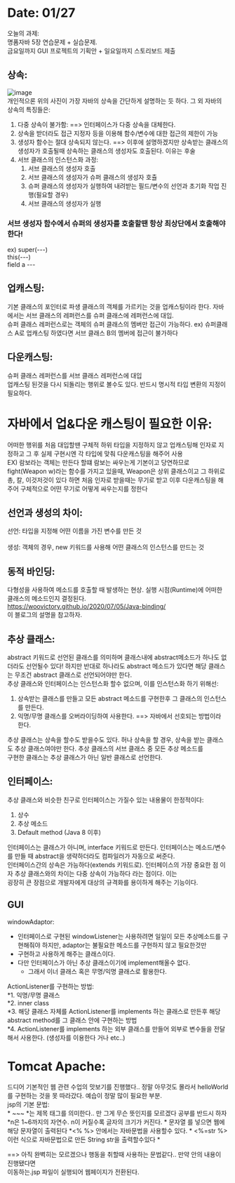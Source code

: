 # Date: 01/27  
오늘의 과제:  
명품자바 5장 연습문제 + 실습문제.  
금요일까지 GUI 프로젝트의 기획안 + 일요일까지 스토리보드 제출

## 상속:  
![image](https://user-images.githubusercontent.com/68590241/105973323-f29ffc80-60cf-11eb-94fa-f3e7b28a648c.png)  
개인적으론 위의 사진이 가장 자바의 상속을 간단하게 설명하는 듯 하다.   그 외 자바의 상속의 특징들은:  
1. 다중 상속이 불가함:  ==> 인터페이스가 다중 상속을 대체한다.   
2. 상속을 받더라도 접근 지정자 등을 이용해 함수/변수에 대한 접근의 제한이 가능  
3. 생성자 함수는 절대 상속되지 않는다. ==> 이후에 설명하겠지만 상속받는 클래스의 생성자가 호출될때 상속하는 클래스의 생성자도 호출된다. 이유는 후술  
4. 서브 클래스의 인스턴스화 과정:  
    1. 서브 클래스의 생성자 호출  
    2. 서브 클래스의 생성자가 슈퍼 클래스의 생성자 호츌    
    3. 슈퍼 클래스의 생성자가 실행하여 내려받는 필드/변수의 선언과 초기화 작업 진행(필요할 경우)  
    4. 서브 클래스의 생성자가 실행  

### 서브 생성자 함수에서 슈퍼의 생성자를 호출할땐 항상 최상단에서 호출해야한다!  
ex) super(---)  
    this(---)  
    field a ---  
   

## 업캐스팅:  
기본 클래스의 포인터로 파생 클래스의 객체를 가르키는 것을 업캐스팅이라 한다.  자바에서는 서브 클래스의 레퍼런스를 슈퍼 클래스에 레퍼런스에 대입.  
슈퍼 클래스 레퍼런스로는 객체의 슈퍼 클래스의 멤버만 접근이 가능하다. ex) 슈퍼클래스 A로 업캐스팅 하였다면 서브 클래스 B의 멤버에 접근이 불가하다  


## 다운캐스팅:  
슈퍼 클래스 레퍼런스를 서브 클래스 레퍼런스에 대입  
업캐스팅 된것을 다시 되돌리는 행위로 볼수도 있다.  반드시 명시적 타입 변환의 지정이 필요하다.  

# 자바에서 업&다운 캐스팅이 필요한 이유:  
어떠한 행위를 처음 대입할땐 구체적 하위 타입을 지정하지 않고 업캐스팅해 인자로 지정하고 그 후 실제 구현시엔 각 타입에 맞춰 다운캐스팅을 해주어 사용  
  EX) 람보라는 객체는 만든다 할떄 람보는 싸우는게 기본이고 당연하므로 fight(Weapon w)라는 함수를 가지고 있을때, Weapon은 상위 클래스이고 그 하위로  
  총, 칼, 이것저것이 있다 하면 처음 인자로 받을때는 무기로 받고 이후 다운캐스팅을 해주어 구체적으로 어떤 무기로 어떻게 싸우는지를 정한다  
  
## 선언과 생성의 차이:  
선언: 타입을 지정해 어떤 이름을 가진 변수를 만든 것  
</br>
생성: 객체의 경우, new 키워드를 사용해 어떤 클래스의 인스턴스를 만드는 것  

## 동적 바인딩:  
다형성을 사용하여 메소드를 호출할 때 발생하는 현상. 실행 시점(Runtime)에 어떠한 클래스의 메소드인지 결정된다.  
https://woovictory.github.io/2020/07/05/Java-binding/  
이 블로그의 설명을 참고하자.  

## 추상 클래스:  
abstract 키워드로 선언된 클래스를 의미하며 클래스내에 abstract메소드가 하나도 없더라도 선언될수 있다! 하지만 반대로 하나라도 abstract 메소드가 있다면
해당 클래스는 무조건 abstract 클래스로 선언되어야만 한다.  
추상 클래스와 인터페이스는 인스턴스화 할수 없으며, 이를 인스턴스화 하기 위해선:
  1. 상속받는 클래스를 만들고 모든 abstract 메소드를 구현한후 그 클래스의 인스턴스를 만든다.
  2. 익명/무명 클래스를 오버라이딩하여 사용한다. ==> 자바에서 선호되는 방법이라 한다.  
  
추상 클래스는 상속을 할수도 받을수도 있다. 허나 상속을 할 경우, 상속을 받는 클래스도 추상 클래스여야만 한다. 추상 클래스의 서브 클래스 중 모든 추상 메소드를  
구현한 클래스는 추상 클래스가 아닌 일반 클래스로 선언한다.  

## 인터페이스:  
추상 클래스와 비슷한 친구로 인터페이스는 가질수 있는 내용물이 한정적이다:  
  1. 상수  
  2. 추상 메소드  
  3. Default method (Java 8 이후)  
  
인터페이스는 클래스가 아니며, interface 키워드로 만든다. 인터페이스는 메소드/변수를 만들 때 abstract을 생략하더라도 컴파일러가 자동으로 써준다.  
인터페이스간의 상속은 가능하다(extends 키워드로). 인터페이스의 가장 중요한 점 이자 추상 클래스와의 차이는 다중 상속이 가능하다 라는 점이다. 이는  
굉장히 큰 장점으로 개발자에게 대상의 규격화를 용이하게 해주는 기능이다.  

## GUI  
windowAdaptor:  
  * 인터페이스로 구현된 windowListener는 사용하려면 일일이 모든 추상메소드를 구현해줘야 하지만, adaptor는 불필요한 메소드를 구현하지 않고 필요한것만 
  * 구현하고 사용하게 해주는 클래스이다.  
  * 다만 인터페이스가 아닌 추상 클래스이기에 implement해올수 없다.  
      * 그래서 이너 클래스 혹은 무명/익명 클래스로 활용한다.  

ActionListener를 구현하는 방법:  
  *1. 익명/무명 클래스  
  *2. inner class  
  *3. 해당 클래스 자체를 ActionListener를 implements 하는 클래스로 만든후 해당 abstract method를 그 클래스 안에 구현하는 방법  
  *4. ActionListener를 implements 하는 외부 클래스를 만들어 외부로 변수들을 전달해서 사용한다. (생성자를 이용한다 거나 etc..)  
  
# Tomcat Apache:  
드디어 기본적인 웹 관련 수업의 맛보기를 진행했다.. 정말 아무것도 몰라서 helloWorld를 구현하는 것을 못 따라갔다. 예습이 정말 많이 필요한 부분.  
jsp의 기본 문법:  
  *<hn> ~~~ </hn> 
    *<h>는 제목 태그를 의미한다.. 만 그게 무슨 뜻인지를 모르겠다 공부를 반드시 하자
    *n은 1~6까지의 자연수. n이 커질수록 글자의 크기가 커진다.
    *<hn> 문자열 </hn> 를 넣으면 웹에 해당 문자열이 출력된다
  *<% %> 안에서는 자바문법을 사용할수 있다.
    *<hn> <%=str %> </hn> 이런 식으로 자바문법으로 만든 String str을 출력할수있다
  *<form action="이동하는.jsp"> </form> ==> 아직 완벽히는 모르겠으나 행동을 취할때 사용하는 문법같다.. 만약 안의 내용이 진행됐다면  
  이동하는.jsp 파일이 실행되어 웹페이지가 전환된다.  
